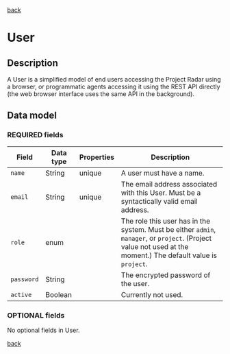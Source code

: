 [back](../api.md)

# User

## Description

A User is a simplified model of end users accessing the Project Radar using a browser, or programmatic agents accessing it using the REST API directly (the web browser interface uses the same API in the background).

## Data model

### REQUIRED fields

Field      | Data type | Properties | Description
-----------|-----------|------------|-------------
`name`     | String    | unique     | A user must have a name.
`email`    | String    | unique     | The email address associated with this User. Must be a syntactically valid email address.
`role`     | enum      |            | The role this user has in the system. Must be either `admin`, `manager`, or `project`. (Project value not used at the moment.) The default value is `project`.
`password` | String    |            | The encrypted password of the user.
`active`   | Boolean   |            | Currently not used.

### OPTIONAL fields

No optional fields in User.

[back](../api.md)